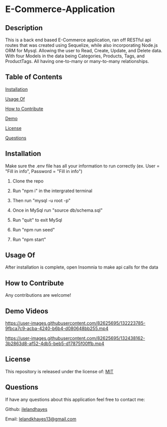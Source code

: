   # E-Commerce-Application

  ## Description
  
  This is a back end based E-Commerce application, ran off RESTful api routes that was created using Sequelize, while also incorporating Node.js ORM for Mysql. Allowing the user to Read, Create, Update, and Delete data. With four Models in the data being Categories, Products, Tags, and ProductTags. All having one-to-many or many-to-many relationships.
  
  ## Table of Contents
  
  [Installation](https://github.com/ilelandhayes/E-Commerce-Application#Installation)


  [Usage Of](https://github.com/ilelandhayes/E-Commerce-Application#Usage-Of)


  [How to Contribute](https://github.com/ilelandhayes/E-Commerce-Application#How-to-Contribute)


  [Demo](https://github.com/ilelandhayes/E-Commerce-Application#Demos)


  [License](https://github.com/ilelandhayes/E-Commerce-Application#License)


  [Questions](https://github.com/ilelandhayes/E-Commerce-Application#Questions)
  
  ## Installation
  
  Make sure the .env file has all your information to run correctly (ex. User = "Fill in info", Password = "Fill in info")

  1. Clone the repo 

  2. Run "npm i" in the intergrated terminal 

  3. Then run "mysql -u root -p" 

  4. Once in MySql run "source db/schema.sql" 

  5. Run "quit" to exit MySql 

  6. Run "npm run seed" 

  7. Run "npm start"
  
  ## Usage Of
  
  After installation is complete, open Insomnia to make api calls for the data
  
  ## How to Contribute
  
  Any contributions are welcome!
  
  ## Demo Videos
  
  https://user-images.githubusercontent.com/82625695/132223785-9fbca7c9-acba-4240-b6b4-d080648bb255.mp4
  
  https://user-images.githubusercontent.com/82625695/132438162-3b2863d8-af52-4db5-beb5-d17875f00ffb.mp4

  ## License
  
  This repository is released under the license of: [MIT](https://opensource.org/licenses/MIT)

  ## Questions

  If have any questions about this application feel free to contact me:

  Github: [ilelandhayes](https://github.com/ilelandhayes)

  Email: lelandkhayes13@gmail.com
